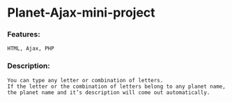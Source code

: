 # Planet-Ajax-mini-project
### Features: 
    HTML, Ajax, PHP
### Description:
    You can type any letter or combination of letters.
    If the letter or the combination of letters belong to any planet name, the planet name and it’s description will come out automatically.
